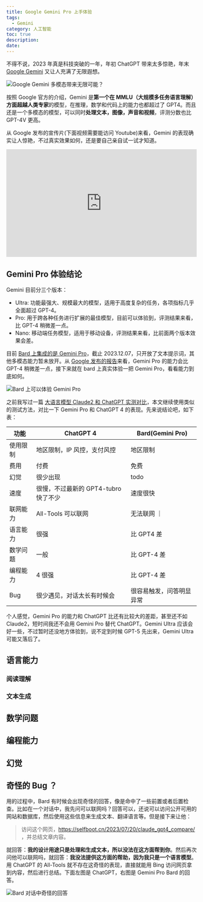 ```yaml
---
title: Google Gemini Pro 上手体验
tags:
  - Gemini
category: 人工智能
toc: true
description:
date: 
---
```


不得不说，2023 年真是科技突破的一年，年初 ChatGPT 带来太多惊艳，年末 [Google Gemini](https://deepmind.google/technologies/gemini/#introduction) 又让人充满了无限遐想。

![Google Gemini 多模态带来无限可能？](https://slefboot-1251736664.file.myqcloud.com/20231207_google_gemini_bard_hands_on_start.png)

按照 Google 官方的介绍，Gemini 是**第一个在 MMLU（大规模多任务语言理解）方面超越人类专家**的模型，在推理，数学和代码上的能力也都超过了 GPT4。而且还是一个多模态的模型，可以同时**处理文本，图像，声音和视频**，评测分数也比 GPT-4V 更高。

<!-- more -->

从 Google 发布的宣传片(下面视频需要能访问 Youtube)来看，Gemini 的表现确实让人惊艳，不过真实效果如何，还是要自己亲自试一试才知道。

<div style="position: relative; width: 100%; padding-bottom: 56.25%;">
    <iframe src="https://www.youtube.com/embed/UIZAiXYceBI?si=KjDCRPIKnAYsby5J" title="YouTube video player" frameborder="0" allow="accelerometer; autoplay; clipboard-write; encrypted-media; gyroscope; picture-in-picture; web-share" allowfullscreen style="position: absolute; top: 0; left: 0; width: 100%; height: 100%;"></iframe>
</div>

## Gemini Pro 体验结论

Gemini 目前分三个版本：

- Ultra: 功能最强大、规模最大的模型，适用于高度复杂的任务，各项指标几乎全面超过 GPT-4。
- Pro: 用于跨各种任务进行扩展的最佳模型，目前可以体验到，评测结果来看，比 GPT-4 稍微差一点。
- Nano: 移动端任务模型，适用于移动设备，评测结果来看，比前面两个版本效果会差。

目前 [Bard 上集成的是 Gemini Pro](https://bard.google.com/updates)，截止 2023.12.07，只开放了文本提示词，其他多模态能力暂未放开。从 [Google 发布的报告](https://storage.googleapis.com/deepmind-media/gemini/gemini_1_report.pdf)来看，Gemini Pro 的能力会比 GPT-4 稍微差一点，接下来就在 bard 上真实体验一把 Gemini Pro，看看能力到底如何。

![Bard 上可以体验 Gemini Pro](https://slefboot-1251736664.file.myqcloud.com/20231207_google_gemini_bard_hands_on_bard.png)

之前我写过一篇 [大语言模型 Claude2 和 ChatGPT 实测对比](https://selfboot.cn/2023/07/20/claude_gpt4_compare/)，本文继续使用类似的测试方法，对比一下 Gemini Pro 和 ChatGPT 4 的表现。先来说结论吧，如下表：

| 功能 | ChatGPT 4 | Bard(Gemini Pro) |
|-- | -- | -- |
| 使用限制 | 地区限制，IP 风控，支付风控 | 地区限制 | 
| 费用 | 付费 | 免费 |
| 幻觉 | 很少出现 | todo| 
| 速度 | 很慢，不过最新的 GPT4-tubro 快了不少 | 速度很快 |
| 联网能力 | All-Tools 可以联网 | 无法联网 ｜ 
| 语言能力 | 很强 | 比 GPT4 差|
| 数学问题 | 一般 | 比 GPT-4 差 |
| 编程能力 | 4 很强 | 比 GPT-4 差|
| Bug | 很少遇见，对话太长有时候会 | 很容易触发，问答明显异常 | 

个人感觉，Gemini Pro 的能力和 ChatGPT 比还有比较大的差距，甚至还不如 Claude2，短时间我还不会用 Gemini Pro 替代 ChatGPT。Gemini Ultra 应该会好一些，不过暂时还没地方体验到，说不定到时候 GPT-5 先出来，Gemini Ultra 可能又落后了。

## 语言能力

### 阅读理解


### 文本生成

### 

## 数学问题

## 编程能力

## 幻觉

## 奇怪的 Bug ？

用的过程中，Bard 有时候会出现奇怪的回答，像是命中了一些前置或者后置检查。比如在一个对话中，我先问可以联网吗？回答可以，还说可以访问公开可用的网站和数据库，然后使用这些信息来生成文本、翻译语言等。但是接下来让他：

> 访问这个网页，https://selfboot.cn/2023/07/20/claude_gpt4_compare/ ，并总结文章内容。

就回答：**我的设计用途只是处理和生成文本，所以没法在这方面帮到你**。然后再次问他可以联网吗，就回答：**我没法提供这方面的帮助，因为我只是一个语言模型**。用 ChatGPT 的 All-Tools 就不存在这奇怪的表现，直接就能用 Bing 访问网页拿到内容，然后进行总结。下面左图是 ChatGPT，右图是 Gemini Pro Bard 的回答。

![Bard 对话中奇怪的回答](https://slefboot-1251736664.file.myqcloud.com/20231207_google_gemini_bard_hands_on_bug_compare.png)